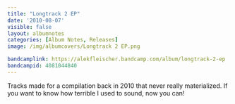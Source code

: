 ```yaml
---
title: "Longtrack 2 EP"
date: '2010-08-07'
visible: false
layout: albumnotes
categories: [Album Notes, Releases]
image: /img/albumcovers/Longtrack 2 EP.png

bandcamplink: https://alekfleischer.bandcamp.com/album/longtrack-2-ep
bandcampid: 4081044840
---
```

Tracks made for a compilation back in 2010 that never really materialized. If you want to know how terrible I used to sound, now you can!

